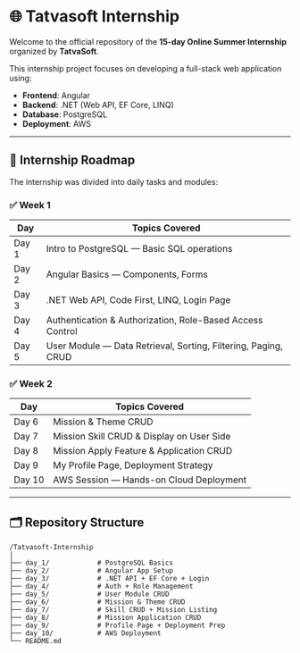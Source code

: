 # 🌐 Tatvasoft Internship 

Welcome to the official repository of the **15-day Online Summer Internship** organized by **TatvaSoft**.

This internship project focuses on developing a full-stack web application using:

- **Frontend**: Angular  
- **Backend**: .NET (Web API, EF Core, LINQ)  
- **Database**: PostgreSQL  
- **Deployment**: AWS

---

## 📅 Internship Roadmap

The internship was divided into daily tasks and modules:

### ✅ Week 1
| Day | Topics Covered |
|-----|----------------|
| Day 1 | Intro to PostgreSQL — Basic SQL operations |
| Day 2 | Angular Basics — Components, Forms |
| Day 3 | .NET Web API, Code First, LINQ, Login Page |
| Day 4 | Authentication & Authorization, Role-Based Access Control |
| Day 5 | User Module — Data Retrieval, Sorting, Filtering, Paging, CRUD |

### ✅ Week 2
| Day | Topics Covered |
|-----|----------------|
| Day 6 | Mission & Theme CRUD |
| Day 7 | Mission Skill CRUD & Display on User Side |
| Day 8 | Mission Apply Feature & Application CRUD |
| Day 9 | My Profile Page, Deployment Strategy |
| Day 10 | AWS Session — Hands-on Cloud Deployment |

---

## 🗂️ Repository Structure

```
/Tatvasoft-Internship
│
├── day_1/            # PostgreSQL Basics
├── day_2/            # Angular App Setup
├── day_3/            # .NET API + EF Core + Login
├── day_4/            # Auth + Role Management
├── day_5/            # User Module CRUD
├── day_6/            # Mission & Theme CRUD
├── day_7/            # Skill CRUD + Mission Listing
├── day_8/            # Mission Application CRUD
├── day_9/            # Profile Page + Deployment Prep
├── day_10/           # AWS Deployment
└── README.md
```